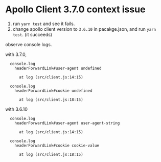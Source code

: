 # Apollo Client 3.7.0 context issue


1. run `yarn test` and see it fails.
2. change apollo client version to `3.6.10` in pacakge.json, and run `yarn test`. (it succeeds)

observe console logs.

with 3.7.0,

```
  console.log
    headerForwardLink#user-agent undefined

      at log (src/client.js:14:15)

  console.log
    headerForwardLink#cookie undefined

      at log (src/client.js:18:15)
```


with 3.6.10

```
  console.log
    headerForwardLink#user-agent user-agent-string

      at log (src/client.js:14:15)

  console.log
    headerForwardLink#cookie cookie-value

      at log (src/client.js:18:15)
```